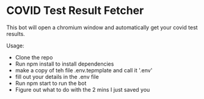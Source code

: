 # COVID Test Result Fetcher

This bot will open a chromium window and automatically get your covid test results. 

Usage: 
* Clone the repo
* Run npm install to install dependencies
* make a copy of teh file .env.tepmplate and call it '.env'
* fill out your details in the .env file
* Run npm start to run the bot
* Figure out what to do with the 2 mins I just saved you